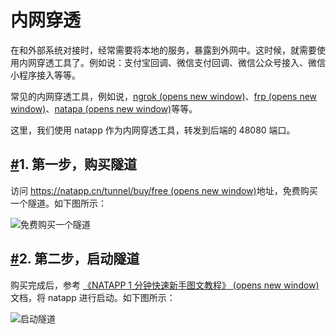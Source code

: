 # 内网穿透

在和外部系统对接时，经常需要将本地的服务，暴露到外网中。这时候，就需要使用内网穿透工具了。例如说：支付宝回调、微信支付回调、微信公众号接入、微信小程序接入等等。

常见的内网穿透工具，例如说，[ngrok (opens new window)](https://ngrok.com/)、[frp (opens new window)](https://github.com/fatedier/frp)、[natapa (opens new window)](https://natapp.cn/)等等。

这里，我们使用 natapp 作为内网穿透工具，转发到后端的 48080 端口。

## [#](https://doc.iocoder.cn/natapp/#_1-第一步-购买隧道)1. 第一步，购买隧道

访问 [https://natapp.cn/tunnel/buy/free (opens new window)](https://natapp.cn/tunnel/buy/free)地址，免费购买一个隧道。如下图所示：

![免费购买一个隧道](https://doc.iocoder.cn/img/%E5%85%AC%E4%BC%97%E5%8F%B7%E6%89%8B%E5%86%8C/%E5%85%AC%E4%BC%97%E5%8F%B7%E6%8E%A5%E5%85%A5/%E7%AC%AC%E4%B8%89%E6%AD%A5-%E5%85%8D%E8%B4%B9%E8%B4%AD%E4%B9%B0%E4%B8%80%E4%B8%AA%E9%9A%A7%E9%81%93.png)

## [#](https://doc.iocoder.cn/natapp/#_2-第二步-启动隧道)2. 第二步，启动隧道

购买完成后，参考 [《NATAPP 1 分钟快速新手图文教程》 (opens new window)](https://natapp.cn/article/natapp_newbie)文档，将 natapp 进行启动。如下图所示：

![启动隧道](https://doc.iocoder.cn/img/%E5%85%AC%E4%BC%97%E5%8F%B7%E6%89%8B%E5%86%8C/%E5%85%AC%E4%BC%97%E5%8F%B7%E6%8E%A5%E5%85%A5/%E7%AC%AC%E4%B8%89%E6%AD%A5-%E5%90%AF%E5%8A%A8%E9%9A%A7%E9%81%93.png)

